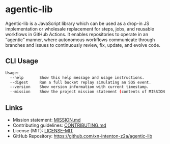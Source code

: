 # agentic-lib

Agentic-lib is a JavaScript library which can be used as a drop-in JS implementation or wholesale replacement for steps, jobs, and reusable workflows in GitHub Actions. It enables repositories to operate in an “agentic” manner, where autonomous workflows communicate through branches and issues to continuously review, fix, update, and evolve code.

## CLI Usage
```bash
Usage:
  --help       Show this help message and usage instructions.
  --digest     Run a full bucket replay simulating an SQS event.
  --version    Show version information with current timestamp.
  --mission    Show the project mission statement (contents of MISSION.md).
```

## Links
- Mission statement: [MISSION.md](../MISSION.md)
- Contributing guidelines: [CONTRIBUTING.md](../CONTRIBUTING.md)
- License (MIT): [LICENSE-MIT](../LICENSE-MIT)
- GitHub Repository: https://github.com/xn-intenton-z2a/agentic-lib
